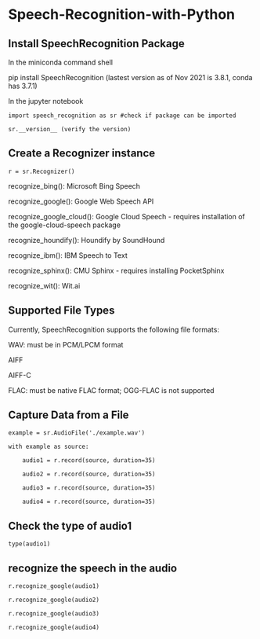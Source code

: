 # Speech-Recognition-with-Python

## Install SpeechRecognition Package
In the miniconda command shell

pip install SpeechRecognition (lastest version as of Nov 2021 is 3.8.1, conda has 3.7.1) 

In the jupyter notebook

    import speech_recognition as sr #check if package can be imported

    sr.__version__ (verify the version)

## Create a Recognizer instance
    r = sr.Recognizer()

recognize_bing(): Microsoft Bing Speech

recognize_google(): Google Web Speech API

recognize_google_cloud(): Google Cloud Speech - requires installation of the google-cloud-speech package

recognize_houndify(): Houndify by SoundHound

recognize_ibm(): IBM Speech to Text

recognize_sphinx(): CMU Sphinx - requires installing PocketSphinx

recognize_wit(): Wit.ai

## Supported File Types
Currently, SpeechRecognition supports the following file formats:

WAV: must be in PCM/LPCM format

AIFF

AIFF-C

FLAC: must be native FLAC format; OGG-FLAC is not supported

## Capture Data from a File
    example = sr.AudioFile('./example.wav')

    with example as source:

        audio1 = r.record(source, duration=35)

        audio2 = r.record(source, duration=35)

        audio3 = r.record(source, duration=35)

        audio4 = r.record(source, duration=35)

## Check the type of audio1
    type(audio1)

## recognize the speech in the audio
    r.recognize_google(audio1)

    r.recognize_google(audio2)

    r.recognize_google(audio3)

    r.recognize_google(audio4)





